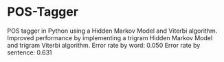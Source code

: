 # POS-Tagger
POS tagger in Python using a Hidden Markov Model and Viterbi algorithm. Improved performance by implementing a trigram Hidden Markov Model and trigram Viterbi algorithm.
Error rate by word: 0.050
Error rate by sentence: 0.631
